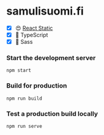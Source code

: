 # samulisuomi.fi

- [x] :heart_eyes: [React Static](https://github.com/nozzle/react-static)
- [x] :rainbow: TypeScript
- [x] :full_moon_with_face: Sass

### Start the development server
`npm start`

### Build for production
`npm run build`

### Test a production build locally
`npm run serve`
